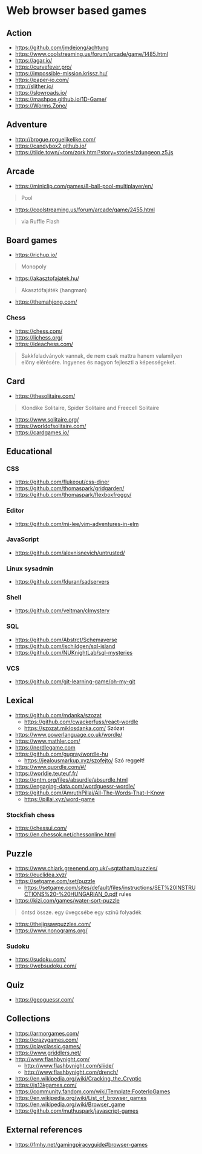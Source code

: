 # Web browser based games

## Action

* https://github.com/jmdejong/achtung
* https://www.coolstreaming.us/forum/arcade/game/1485.html
* https://agar.io/
* https://curvefever.pro/
* https://impossible-mission.krissz.hu/
* https://paper-io.com/
* http://slither.io/
* https://slowroads.io/
* https://mashpoe.github.io/1D-Game/
* https://Worms.Zone/

## Adventure

* http://brogue.roguelikelike.com/
* https://candybox2.github.io/
* https://tilde.town/~tom/zork.html?story=stories/zdungeon.z5.js

## Arcade

* https://miniclip.com/games/8-ball-pool-multiplayer/en/

> Pool

* https://coolstreaming.us/forum/arcade/game/2455.html

> via Ruffle Flash

## Board games

* https://richup.io/

> Monopoly

* https://akasztofajatek.hu/

> Akasztófajáték (hangman)

* https://themahjong.com/

### Chess

* https://chess.com/
* https://lichess.org/
* https://ideachess.com/

> Sakkfeladványok vannak, de nem csak mattra hanem valamilyen előny elérésére. Ingyenes és nagyon fejleszti a képességeket.

## Card

* https://thesolitaire.com/

> Klondike Solitaire, Spider Solitaire and Freecell Solitaire

* https://www.solitaire.org/
* https://worldofsolitaire.com/
* https://cardgames.io/

## Educational

### CSS

* https://github.com/flukeout/css-diner
* https://github.com/thomaspark/gridgarden/
* https://github.com/thomaspark/flexboxfroggy/

### Editor

* https://github.com/mi-lee/vim-adventures-in-elm

### JavaScript

* https://github.com/alexnisnevich/untrusted/

### Linux sysadmin

* https://github.com/fduran/sadservers

### Shell

* https://github.com/veltman/clmystery

### SQL

* https://github.com/Abstrct/Schemaverse
* https://github.com/jschildgen/sql-island
* https://github.com/NUKnightLab/sql-mysteries

### VCS

* https://github.com/git-learning-game/oh-my-git

## Lexical

* https://github.com/mdanka/szozat
  * https://github.com/cwackerfuss/react-wordle
  * https://szozat.miklosdanka.com/ Szózat
* https://www.powerlanguage.co.uk/wordle/
* https://www.mathler.com/
* https://nerdlegame.com
* https://github.com/gugray/wordle-hu
  * https://jealousmarkup.xyz/szofejto/ Szó reggelt!
* https://www.quordle.com/#/
* https://worldle.teuteuf.fr/
* https://qntm.org/files/absurdle/absurdle.html
* https://engaging-data.com/wordguessr-wordle/
* https://github.com/AmruthPillai/All-The-Words-That-I-Know
  * https://pillai.xyz/word-game

### Stockfish chess

* https://chessui.com/
* https://en.chessok.net/chessonline.html

## Puzzle

* https://www.chiark.greenend.org.uk/~sgtatham/puzzles/
* https://euclidea.xyz/
* https://setgame.com/set/puzzle
  * https://setgame.com/sites/default/files/instructions/SET%20INSTRUCTIONS%20-%20HUNGARIAN_0.pdf rules
* https://kizi.com/games/water-sort-puzzle

> öntsd össze. egy üvegcsébe egy színű folyadék

* https://thejigsawpuzzles.com/
* https://www.nonograms.org/

### Sudoku

* https://sudoku.com/
* https://websudoku.com/

## Quiz

* https://geoguessr.com/

## Collections

* https://armorgames.com/
* https://crazygames.com/
* https://playclassic.games/
* https://www.griddlers.net/
* http://www.flashbynight.com/
  * http://www.flashbynight.com/sliide/
  * http://www.flashbynight.com/drench/
* https://en.wikipedia.org/wiki/Cracking_the_Cryptic
* https://js13kgames.com/
* https://community.fandom.com/wiki/Template:FooterIoGames
* https://en.wikipedia.org/wiki/List_of_browser_games
* https://en.wikipedia.org/wiki/Browser_game
* https://github.com/muthuspark/javascript-games

## External references

* https://fmhy.net/gamingpiracyguide#browser-games

